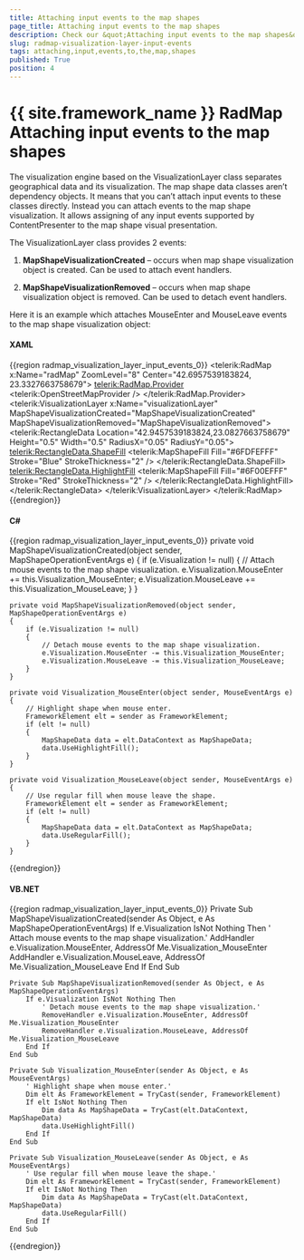 ```yaml
---
title: Attaching input events to the map shapes
page_title: Attaching input events to the map shapes
description: Check our &quot;Attaching input events to the map shapes&quot; documentation article for the RadMap {{ site.framework_name }} control.
slug: radmap-visualization-layer-input-events
tags: attaching,input,events,to,the,map,shapes
published: True
position: 4
---
```


# {{ site.framework_name }} RadMap Attaching input events to the map shapes

The visualization engine based on the VisualizationLayer class separates geographical data and its visualization. The map shape data classes aren’t dependency objects. It means that you can’t attach input events to these classes directly. Instead you can attach events to the map shape visualization. It allows assigning of any input events supported by ContentPresenter to the map shape visual presentation.        

The VisualizationLayer class provides 2 events:        

1. __MapShapeVisualizationCreated__ – occurs when map shape visualization object is created. Can be used to attach event handlers.            

1. __MapShapeVisualizationRemoved__ – occurs when map shape visualization object is removed. Can be used to detach event handlers.            

Here it is an example which attaches MouseEnter and MouseLeave events to the map shape visualization object:        

#### __XAML__
{{region radmap_visualization_layer_input_events_0}}
	<telerik:RadMap x:Name="radMap"
	                ZoomLevel="8"
	                Center="42.6957539183824, 23.3327663758679">
		<telerik:RadMap.Provider>
			<telerik:OpenStreetMapProvider />
		</telerik:RadMap.Provider>
		<telerik:VisualizationLayer x:Name="visualizationLayer"
	                                MapShapeVisualizationCreated="MapShapeVisualizationCreated"
	                                MapShapeVisualizationRemoved="MapShapeVisualizationRemoved">
			<telerik:RectangleData Location="42.9457539183824,23.0827663758679"
	                               Height="0.5"
	                               Width="0.5"
	                               RadiusX="0.05"
	                               RadiusY="0.05">
				<telerik:RectangleData.ShapeFill>
					<telerik:MapShapeFill Fill="#6FDFEFFF"
	                                      Stroke="Blue"
	                                      StrokeThickness="2" />
				</telerik:RectangleData.ShapeFill>
				<telerik:RectangleData.HighlightFill>
					<telerik:MapShapeFill Fill="#6F00EFFF"
	                                      Stroke="Red"
	                                      StrokeThickness="2" />
				</telerik:RectangleData.HighlightFill>
			</telerik:RectangleData>
		</telerik:VisualizationLayer>
	</telerik:RadMap>
{{endregion}}

#### __C#__
{{region radmap_visualization_layer_input_events_0}}
	private void MapShapeVisualizationCreated(object sender, MapShapeOperationEventArgs e)
	{
		if (e.Visualization != null)
		{
			// Attach mouse events to the map shape visualization.
			e.Visualization.MouseEnter += this.Visualization_MouseEnter;
			e.Visualization.MouseLeave += this.Visualization_MouseLeave;
		}
	}
	
	private void MapShapeVisualizationRemoved(object sender, MapShapeOperationEventArgs e)
	{
		if (e.Visualization != null)
		{
			// Detach mouse events to the map shape visualization.
			e.Visualization.MouseEnter -= this.Visualization_MouseEnter;
			e.Visualization.MouseLeave -= this.Visualization_MouseLeave;
		}
	}
	
	private void Visualization_MouseEnter(object sender, MouseEventArgs e)
	{
		// Highlight shape when mouse enter.
		FrameworkElement elt = sender as FrameworkElement;
		if (elt != null)
		{
			MapShapeData data = elt.DataContext as MapShapeData;
			data.UseHighlightFill();
		}
	}
	
	private void Visualization_MouseLeave(object sender, MouseEventArgs e)
	{
		// Use regular fill when mouse leave the shape.
		FrameworkElement elt = sender as FrameworkElement;
		if (elt != null)
		{
			MapShapeData data = elt.DataContext as MapShapeData;
			data.UseRegularFill();
		}
	}
{{endregion}}

#### __VB.NET__

{{region radmap_visualization_layer_input_events_0}}
	Private Sub MapShapeVisualizationCreated(sender As Object, e As MapShapeOperationEventArgs)
		If e.Visualization IsNot Nothing Then
			' Attach mouse events to the map shape visualization.'
			AddHandler e.Visualization.MouseEnter, AddressOf Me.Visualization_MouseEnter
			AddHandler e.Visualization.MouseLeave, AddressOf Me.Visualization_MouseLeave
			End If
		End Sub
	
	Private Sub MapShapeVisualizationRemoved(sender As Object, e As MapShapeOperationEventArgs)
		If e.Visualization IsNot Nothing Then
			' Detach mouse events to the map shape visualization.'
			RemoveHandler e.Visualization.MouseEnter, AddressOf Me.Visualization_MouseEnter
			RemoveHandler e.Visualization.MouseLeave, AddressOf Me.Visualization_MouseLeave
		End If
	End Sub
	
	Private Sub Visualization_MouseEnter(sender As Object, e As MouseEventArgs)
		' Highlight shape when mouse enter.'
		Dim elt As FrameworkElement = TryCast(sender, FrameworkElement)
		If elt IsNot Nothing Then
			Dim data As MapShapeData = TryCast(elt.DataContext, MapShapeData)
			data.UseHighlightFill()
		End If
	End Sub
	
	Private Sub Visualization_MouseLeave(sender As Object, e As MouseEventArgs)
		' Use regular fill when mouse leave the shape.'
		Dim elt As FrameworkElement = TryCast(sender, FrameworkElement)
		If elt IsNot Nothing Then
			Dim data As MapShapeData = TryCast(elt.DataContext, MapShapeData)
			data.UseRegularFill()
		End If
	End Sub
{{endregion}}
